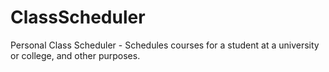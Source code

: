 # ClassScheduler
Personal Class Scheduler - Schedules courses for a student at a university or college, and other purposes.
